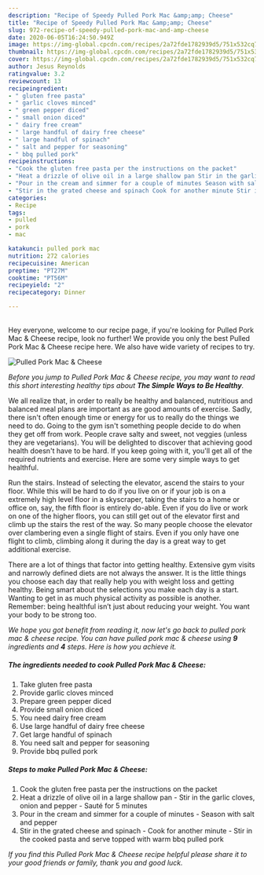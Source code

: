 ```yaml
---
description: "Recipe of Speedy Pulled Pork Mac &amp;amp; Cheese"
title: "Recipe of Speedy Pulled Pork Mac &amp;amp; Cheese"
slug: 972-recipe-of-speedy-pulled-pork-mac-and-amp-cheese
date: 2020-06-05T16:24:50.949Z
image: https://img-global.cpcdn.com/recipes/2a72fde1782939d5/751x532cq70/pulled-pork-mac-cheese-recipe-main-photo.jpg
thumbnail: https://img-global.cpcdn.com/recipes/2a72fde1782939d5/751x532cq70/pulled-pork-mac-cheese-recipe-main-photo.jpg
cover: https://img-global.cpcdn.com/recipes/2a72fde1782939d5/751x532cq70/pulled-pork-mac-cheese-recipe-main-photo.jpg
author: Jesus Reynolds
ratingvalue: 3.2
reviewcount: 13
recipeingredient:
- " gluten free pasta"
- " garlic cloves minced"
- " green pepper diced"
- " small onion diced"
- " dairy free cream"
- " large handful of dairy free cheese"
- " large handful of spinach"
- " salt and pepper for seasoning"
- " bbq pulled pork"
recipeinstructions:
- "Cook the gluten free pasta per the instructions on the packet"
- "Heat a drizzle of olive oil in a large shallow pan Stir in the garlic cloves, onion and pepper Sauté for 5 minutes"
- "Pour in the cream and simmer for a couple of minutes Season with salt and pepper"
- "Stir in the grated cheese and spinach Cook for another minute Stir in the cooked pasta and serve topped with warm bbq pulled pork"
categories:
- Recipe
tags:
- pulled
- pork
- mac

katakunci: pulled pork mac 
nutrition: 272 calories
recipecuisine: American
preptime: "PT27M"
cooktime: "PT56M"
recipeyield: "2"
recipecategory: Dinner

---
```

<br>
Hey everyone, welcome to our recipe page, if you're looking for Pulled Pork Mac &amp; Cheese recipe, look no further! We provide you only the best Pulled Pork Mac &amp; Cheese recipe here. We also have wide variety of recipes to try.
<br>


![Pulled Pork Mac &amp; Cheese](https://img-global.cpcdn.com/recipes/2a72fde1782939d5/751x532cq70/pulled-pork-mac-cheese-recipe-main-photo.jpg)

<i>Before you jump to Pulled Pork Mac &amp; Cheese recipe, you may want to read this short interesting healthy tips about <strong>The Simple Ways to Be Healthy</strong>.</i>

We all realize that, in order to really be healthy and balanced, nutritious and balanced meal plans are important as are good amounts of exercise. Sadly, there isn't often enough time or energy for us to really do the things we need to do. Going to the gym isn't something people decide to do when they get off from work. People crave salty and sweet, not veggies (unless they are vegetarians). You will be delighted to discover that achieving good health doesn't have to be hard. If you keep going with it, you'll get all of the required nutrients and exercise. Here are some very simple ways to get healthful.

Run the stairs. Instead of selecting the elevator, ascend the stairs to your floor. While this will be hard to do if you live on or if your job is on a extremely high level floor in a skyscraper, taking the stairs to a home or office on, say, the fifth floor is entirely do-able. Even if you do live or work on one of the higher floors, you can still get out of the elevator first and climb up the stairs the rest of the way. So many people choose the elevator over clambering even a single flight of stairs. Even if you only have one flight to climb, climbing along it during the day is a great way to get additional exercise. 

There are a lot of things that factor into getting healthy. Extensive gym visits and narrowly defined diets are not always the answer. It is the little things you choose each day that really help you with weight loss and getting healthy. Being smart about the selections you make each day is a start. Wanting to get in as much physical activity as possible is another. Remember: being healthful isn’t just about reducing your weight. You want your body to be strong too. 


<i>We hope you got benefit from reading it, now let's go back to pulled pork mac &amp; cheese recipe. You can have pulled pork mac &amp; cheese using <strong>9</strong> ingredients and <strong>4</strong> steps. Here is how you achieve it.
</i>

##### The ingredients needed to cook Pulled Pork Mac &amp; Cheese:

1. Take  gluten free pasta
1. Provide  garlic cloves minced
1. Prepare  green pepper diced
1. Provide  small onion diced
1. You need  dairy free cream
1. Use  large handful of dairy free cheese
1. Get  large handful of spinach
1. You need  salt and pepper for seasoning
1. Provide  bbq pulled pork


##### Steps to make Pulled Pork Mac &amp; Cheese:

1. Cook the gluten free pasta per the instructions on the packet
1. Heat a drizzle of olive oil in a large shallow pan - Stir in the garlic cloves, onion and pepper - Sauté for 5 minutes
1. Pour in the cream and simmer for a couple of minutes - Season with salt and pepper
1. Stir in the grated cheese and spinach - Cook for another minute - Stir in the cooked pasta and serve topped with warm bbq pulled pork


<i>If you find this Pulled Pork Mac &amp; Cheese recipe helpful please share it to your good friends or family, thank you and good luck.</i>
